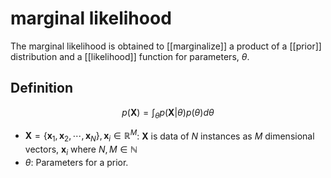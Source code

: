 # marginal likelihood

The marginal likelihood is obtained to [[marginalize]] a product of a [[prior]] distribution and a [[likelihood]] function for parameters, $\theta$.

## Definition

$$
p(\mathbf{X}) = \int_\theta p(\mathbf{X}|\theta) p(\theta) d\theta
$$

- $\mathbf{X} = \{ \mathbf{x}_1, \mathbf{x}_2, \cdots, \mathbf{x}_N \}, \mathbf{x}_i \in \mathbb{R}^M$: $\mathbf{X}$ is data of $N$ instances as $M$ dimensional vectors, $\mathbf{x}_i$ where $N, M \in \mathbb{N}$ 
- $\theta$: Parameters for a prior. 